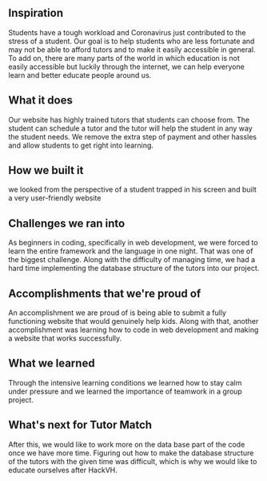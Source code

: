 ## Inspiration
Students have a tough workload and Coronavirus just contributed to the stress of a student. Our goal is to help students who are less fortunate and may not be able to afford tutors and to make it easily accessible in general. To add on, there are many parts of the world in which education is not easily accessible but luckily through the internet, we can help everyone learn and better educate people around us.

## What it does
Our website has highly trained tutors that students can choose from. The student can schedule a tutor and the tutor will help the student in any way the student needs. We remove the extra step of payment and other hassles and allow students to get right into learning.

## How we built it
we looked from the perspective of a student trapped in his screen and built a very user-friendly website

## Challenges we ran into
As beginners in coding, specifically in web development, we were forced to learn the entire framework and the language in one night. That was one of the biggest challenge. Along with the difficulty of managing time, we had a hard time implementing the database structure of the tutors into our project.

## Accomplishments that we're proud of
An accomplishment we are proud of is being able to submit a fully functioning website that would genuinely help kids. Along with that, another accomplishment was learning how to code in web development and making a website that works successfully.

## What we learned
Through the intensive learning conditions we learned how to stay calm under pressure and we learned the importance of teamwork in a group project.

## What's next for Tutor Match
After this, we would like to work more on the data base part of the code once we have more time. Figuring out how to make the database structure of the tutors with the given time was difficult, which is why we would like to educate ourselves after HackVH.
